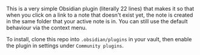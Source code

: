This is a very simple Obsidian plugin (literally 22 lines) that makes it so that when you click on a link to a note that doesn't exist yet, the note is created in the same folder that your active note is in. You can still use the default behaviour via the context menu.

To install, clone this repo into `.obsidian/plugins` in your vault, then enable the plugin in settings under `Community plugins`.
